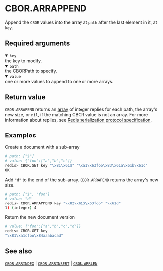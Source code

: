 # CBOR.ARRAPPEND

Append the `CBOR` values into the array at `path` after the last element in it, at `key`.

## Required arguments

<details open><summary><code>key</code></summary> 
the key to modify.
</details>

<details open><summary><code>path</code></summary> 
the CBORPath to specify.
</details>

<details open><summary><code>value</code></summary> 
one or more values to append to one or more arrays. 
</details>

## Return value 

`CBOR.ARRAPEND` returns an [array](/docs/reference/protocol-spec/#resp-arrays) of integer replies for each path, the array's new size, or `nil`, if the matching CBOR value is not an array. 
For more information about replies, see [Redis serialization protocol specification](/docs/reference/protocol-spec). 

## Examples

Create a document with a sub-array

```bash
# path: ["$"] 
# value: {"foo":["a","b","c"]}
redis> CBOR.SET key "\x81\x61$" "\xa1\x63foo\x83\x61a\x61b\x61c"
OK
```

Add `"d"` to the end of the sub-array. `CBOR.ARRAPEND` returns the array's new size.

```bash
# path: ["$", "foo"] 
# value: "d"
redis> CBOR.ARRAPPEND key "\x82\x61$\x63foo" "\x61d"
1) (integer) 4
```

Return the new document version

```bash
# value: {"foo":["a","b","c","d"]}
redis> CBOR.GET key
"\x81\xa1cfoo\x84aaabacad"
```

## See also

[`CBOR.ARRINDEX`](docs/commands/cbor.arrindex.md) | [`CBOR.ARRINSERT`](docs/commands/cbor.arrinsert.md) | [`CBOR.ARRLEN`](docs/commands/cbor.arrlen.md)